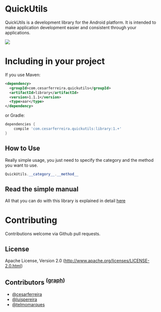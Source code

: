 QuickUtils
============

QuickUtils is a development library for the Android platform.
It is intended to make application development easier and consistent through your applications.


![](http://i1.cdnds.net/13/44/618x464/tech-nexus-5-screenshot-6.png)


# Including in your project

If you use Maven:

```xml
<dependency>
  <groupId>com.cesarferreira.quickutils</groupId>
  <artifactId>library</artifactId>
  <version>1.1.1</version>
  <type>aar</type>
</dependency>
```

or Gradle:

```groovy
dependencies {
    compile 'com.cesarferreira.quickutils:library:1.+'
}
```


## How to Use

Really simple usage, you just need to specify the category and the method you want to use.

```java
QuickUtils.__category__.__method__
```


## Read the simple manual
All that you can do with this library is explained in detail [here](https://github.com/cesarferreira/AndroidQuickUtils/wiki "link")


# Contributing
Contributions welcome via Github pull requests.


## License
Apache License, Version 2.0 (http://www.apache.org/licenses/LICENSE-2.0.html)


## Contributors <sup>([graph](https://github.com/cesarferreira/AndroidQuickUtils/graphs/contributors "link"))</sup>

* [@cesarferreira](https://github.com/cesarferreira "link")
* [@luispereira](https://github.com/luispereira "link")
* [@telmomarques](https://github.com/telmomarques "link")
